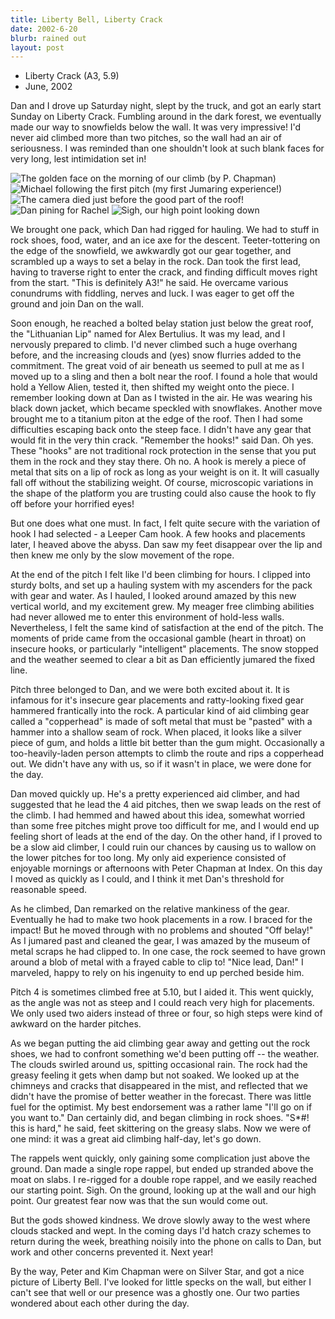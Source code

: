 ```yaml
---
title: Liberty Bell, Liberty Crack
date: 2002-6-20
blurb: rained out
layout: post
---
```


* Liberty Crack (A3, 5.9)
* June, 2002

Dan 
and I drove up Saturday night, slept by the truck, and got an
early start Sunday on Liberty Crack. Fumbling around in the dark
forest, we eventually made our way to snowfields below the wall. It
was very impressive! I'd never aid climbed more than two pitches, so
the wall had an air of seriousness. I was reminded than one shouldn't
look at such blank faces for very long, lest intimidation set in!

![The golden face on the morning of our climb (by P. Chapman)](images/lbgpeter.jpg)
![Michael following the first pitch (my first Jumaring experience!)](images/jumarit.jpg)
![The camera died just before the good part of the roof!](images/meroof.jpg)
![Dan pining for Rachel](images/danlove.jpg)
![Sigh, our high point looking down](images/highpt.jpg)

We brought one pack, which Dan had rigged for hauling. We had to stuff
in rock shoes, food, water, and an ice axe for the
descent. Teeter-tottering on the edge of the snowfield, we awkwardly
got our gear together, and scrambled up a ways to set a belay in the
rock. Dan took the first lead, having to traverse right to enter the
crack, and finding difficult moves right from the start. "This is
definitely A3!" he said. He overcame various conundrums with fiddling,
nerves and luck. I was eager to get off the ground and join Dan on the
wall.


Soon enough, he reached a bolted belay station just below the great
roof, the "Lithuanian Lip" named for Alex Bertulius. It was my lead,
and I nervously prepared to climb. I'd never climbed such a huge
overhang before, and the increasing clouds and (yes) snow flurries
added to the commitment. The great void of air beneath us seemed to
pull at me as I moved up to a sling and then a bolt near the roof. I
found a hole that would hold a Yellow Alien, tested it, then shifted
my weight onto the piece. I remember looking down at Dan as I twisted
in the air. He was wearing his black down jacket, which became
speckled with snowflakes. Another move brought me to a titanium piton
at the edge of the roof. Then I had some difficulties escaping back
onto the steep face.  I didn't have any gear that would fit in the
very thin crack. "Remember the hooks!" said Dan. Oh yes. These "hooks"
are not traditional rock protection in the sense that you put them in
the rock and they stay there. Oh no. A hook is merely a piece of metal
that sits on a lip of rock as long as your weight is on it. It will
casually fall off without the stabilizing weight.  Of course,
microscopic variations in the shape of the platform you are trusting
could also cause the hook to fly off before your horrified eyes!


But one does what one must. In fact, I felt quite secure with the
variation of hook I had selected - a Leeper Cam hook. A few hooks and
placements later, I heaved above the abyss. Dan saw my feet disappear
over the lip and then knew me only by the slow movement of the rope.


At the end of the pitch I felt like I'd been climbing for hours. I
clipped into sturdy bolts, and set up a hauling system with my
ascenders for the pack with gear and water. As I hauled, I looked
around amazed by this new vertical world, and my excitement grew. My
meager free climbing abilities had never allowed me to enter this
environment of hold-less walls. Nevertheless, I felt the same kind of
satisfaction at the end of the pitch. The moments of pride came from
the occasional gamble (heart in throat) on insecure hooks, or
particularly "intelligent" placements. The snow stopped and the
weather seemed to clear a bit as Dan efficiently jumared the fixed
line.


Pitch three belonged to Dan, and we were both excited about it. It is
infamous for it's insecure gear placements and ratty-looking fixed
gear hammered frantically into the rock. A particular kind of aid
climbing gear called a "copperhead" is made of soft metal that must be
"pasted" with a hammer into a shallow seam of rock.  When placed, it
looks like a silver piece of gum, and holds a little bit better than
the gum might. Occasionally a too-heavily-laden person attempts to
climb the route and rips a copperhead out. We didn't have any with us,
so if it wasn't in place, we were done for the day.


Dan moved quickly up. He's a pretty experienced aid climber, and had
suggested that he lead the 4 aid pitches, then we swap leads on the
rest of the climb. I had hemmed and hawed about this idea, somewhat
worried than some free pitches might prove too difficult for me, and I
would end up feeling short of leads at the end of the day. On the
other hand, if I proved to be a slow aid climber, I could ruin our
chances by causing us to wallow on the lower pitches for too long. My
only aid experience consisted of enjoyable mornings or afternoons with
Peter Chapman at Index.  On this day I moved as quickly as I could,
and I think it met Dan's threshold for reasonable speed.


As he climbed, Dan remarked on the relative mankiness of the
gear. Eventually he had to make two hook placements in a row. I braced
for the impact! But he moved through with no problems and shouted "Off
belay!" As I jumared past and cleaned the gear, I was amazed by the
museum of metal scraps he had clipped to. In one case, the rock seemed
to have grown around a blob of metal with a frayed cable to clip to!
"Nice lead, Dan!" I marveled, happy to rely on his ingenuity to end
up perched beside him.


Pitch 4 is sometimes climbed free at 5.10, but I aided it. This went
quickly, as the angle was not as steep and I could reach very high for
placements. We only used two aiders instead of three or four, so high
steps were kind of awkward on the harder pitches.


As we began putting the aid climbing gear away and getting out the
rock shoes, we had to confront something we'd been putting off -- the
weather. The clouds swirled around us, spitting occasional rain. The
rock had the greasy feeling it gets when damp but not soaked. We
looked up at the chimneys and cracks that disappeared in the mist, and
reflected that we didn't have the promise of better weather in the
forecast. There was little fuel for the optimist. My best endorsement
was a rather lame "I'll go on if you want to." Dan certainly did, and
began climbing in rock shoes. "S*#! this is hard," he said, feet
skittering on the greasy slabs.  Now we were of one mind: it was a
great aid climbing half-day, let's go down.


The rappels went quickly, only gaining some complication just above
the ground.  Dan made a single rope rappel, but ended up stranded
above the moat on slabs.  I re-rigged for a double rope rappel, and we
easily reached our starting point.  Sigh. On the ground, looking up at
the wall and our high point. Our greatest fear now was that the sun
would come out.


But the gods showed kindness. We drove slowly away to the west where
clouds stacked and wept. In the coming days I'd hatch crazy schemes to
return during the week, breathing noisily into the phone on calls to
Dan, but work and other concerns prevented it. Next year!


By the way, Peter and Kim Chapman were on Silver Star, and got a nice
picture of Liberty Bell. I've looked for little specks on the wall,
but either I can't see that well or our presence was a ghostly
one. Our two parties wondered about each other during the day.


